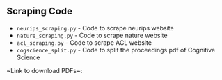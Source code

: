 ## Scraping Code
* `neurips_scraping.py` - Code to scrape neurips website
* `nature_scraping.py` - Code to scrape nature website
* `acl_scraping.py` - Code to scrape ACL website
* `cogscience_split.py` - Code to split the proceedings pdf of Cognitive Science

~Link to download PDFs~: 